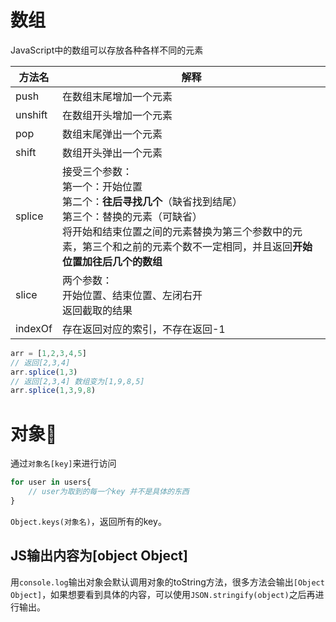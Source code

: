 # 数组

JavaScript中的数组可以存放各种各样不同的元素

| 方法名  | 解释                                                         |
| ------- | ------------------------------------------------------------ |
| push    | 在数组末尾增加一个元素                                       |
| unshift | 在数组开头增加一个元素                                       |
| pop     | 数组末尾弹出一个元素                                         |
| shift   | 数组开头弹出一个元素                                         |
| splice  | 接受三个参数：<br />第一个：开始位置<br />第二个：**往后寻找几个**（缺省找到结尾）<br />第三个：替换的元素（可缺省）<br />将开始和结束位置之间的元素替换为第三个参数中的元素，第三个和之前的元素个数不一定相同，并且返回**开始位置加往后几个的数组** |
| slice   | 两个参数：<br />开始位置、结束位置、左闭右开<br />返回截取的结果 |
| indexOf | 存在返回对应的索引，不存在返回-1                             |

```javascript
arr = [1,2,3,4,5]
// 返回[2,3,4]
arr.splice(1,3)
// 返回[2,3,4] 数组变为[1,9,8,5]
arr.splice(1,3,9,8)
```

# 对象:ocean:

通过`对象名[key]`来进行访问

```javascript
for user in users{
    // user为取到的每一个key 并不是具体的东西
}
```

`Object.keys(对象名)`，返回所有的key。

##  JS输出内容为[object Object]

用`console.log`输出对象会默认调用对象的toString方法，很多方法会输出`[Object Object]`，如果想要看到具体的内容，可以使用`JSON.stringify(object)`之后再进行输出。

